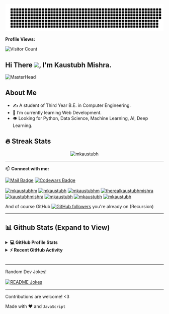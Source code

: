 ![ds](gitartwork.svg)

**Profile Views:**

![Visitor Count](https://profile-counter.glitch.me/{mkaustubh}/count.svg)
<!-- ![](https://komarev.com/ghpvc/?username=mkaustubh&color=blueviolet) -->

## Hi There <img src="https://user-images.githubusercontent.com/69445549/117252456-9c2b2280-ae63-11eb-8c0a-99fe28ac33a8.gif" width="30px">, I'm Kaustubh Mishra.

<!-- <p align="center">
 <a href="https://github.com/DenverCoder1/readme-typing-svg"><img src="https://readme-typing-svg.herokuapp.com?lines=Computer+Science+Student;Web+Developer;DS%20|%20AI%20|%20ML%20Enthusiast;Graphic%20Designer;Always%20learning%20new%20things&center=true&width=500&height=50&font=georgia"></a>
</p> -->

![MasterHead](https://www.security.ky/wp-content/uploads/2016/05/Business-Gif.gif)



## **About Me**
- ✍️ A student of Third Year B.E. in Computer Engineering.
- 🌱 I’m currently learning Web Development.
- :eye: Looking for Python, Data Science, Machine Learning, AI, Deep Learning.



## 🔥 Streak Stats

<p align="center"><img align="center" src="https://github-readme-streak-stats.herokuapp.com/?user=mkaustubh&theme=tokyonight" alt="mkaustubh" /></p>




<!-- ## :sparkling_heart: Support my projects

If you are using this project and are happy with it or just want to encourage me to continue creating stuff, there are few ways you can do it :-

- Giving proper credit :D
- Starring and sharing the project :rocket:
- [![paypal.me/mkaustubhm](https://ionicabizau.github.io/badges/paypal.svg)](https://www.paypal.me/mkaustubhm) - You can make one-time donations. I'll probably buy a ~~coffee~~ tea. :tea:

Thanks! :heart: -->

---

📫 **Connect with me:**

[![Mail Badge](https://img.shields.io/badge/-Kaustubh%20Mishra-c0392b?style=flat&labelColor=c0392b&logo=gmail&logoColor=white)](mailto:kaustubhmishra2001@gmail.com) [![Codewars Badge](https://www.codewars.com/users/mkaustubh/badges/micro)](https://www.codewars.com/users/mkaustubh)

<p align="left">
<a href="https://linkedin.com/in/mkaustubhm" target="blank"><img align="center" src="https://raw.githubusercontent.com/rahuldkjain/github-profile-readme-generator/master/src/images/icons/Social/linked-in-alt.svg" alt="mkaustubhm" height="30" width="40" /></a>
<a href="https://kaggle.com/mkaustubh" target="blank"><img align="center" src="https://raw.githubusercontent.com/rahuldkjain/github-profile-readme-generator/master/src/images/icons/Social/kaggle.svg" alt="mkaustubh" height="30" width="40" /></a>
<a href="https://fb.com/mkaustubhm" target="blank"><img align="center" src="https://raw.githubusercontent.com/rahuldkjain/github-profile-readme-generator/master/src/images/icons/Social/facebook.svg" alt="mkaustubhm" height="30" width="40" /></a>
<a href="https://instagram.com/therealkaustubhmishra" target="blank"><img align="center" src="https://raw.githubusercontent.com/rahuldkjain/github-profile-readme-generator/master/src/images/icons/Social/instagram.svg" alt="therealkaustubhmishra" height="30" width="40" /></a>
<a href="https://www.codechef.com/users/kaustubhmishra" target="blank"><img align="center" src="https://cdn.jsdelivr.net/npm/simple-icons@3.1.0/icons/codechef.svg" alt="kaustubhmishra" height="30" width="40" /></a>
<a href="https://www.hackerrank.com/mkaustubh" target="blank"><img align="center" src="https://raw.githubusercontent.com/rahuldkjain/github-profile-readme-generator/master/src/images/icons/Social/hackerrank.svg" alt="mkaustubh" height="30" width="40" /></a>
<a href="https://www.leetcode.com/mkaustubh" target="blank"><img align="center" src="https://raw.githubusercontent.com/rahuldkjain/github-profile-readme-generator/master/src/images/icons/Social/leet-code.svg" alt="mkaustubh" height="30" width="40" /></a>
<a href="https://www.hackerearth.com/mkaustubh" target="blank"><img align="center" src="https://raw.githubusercontent.com/rahuldkjain/github-profile-readme-generator/master/src/images/icons/Social/hackerearth.svg" alt="mkaustubh" height="30" width="40" /></a>
</p>

And of course GitHub [![GitHub followers](https://img.shields.io/github/followers/mkaustubh.svg?style=social)](https://github.com/mkaustubh) you're already on (Recursion) 

---

## 📊 Github Stats (Expand to View)

<details> 
  <summary><b>💻 GitHub Profile Stats</b></summary>
  <br/>
  <p align="center">
    <a href="https://github.com/mkaustubh"><img align="center" src="https://github-readme-stats.vercel.app/api?username=mkaustubh&show_icons=true&locale=en&theme=tokyonight" alt="mkaustubh" height="192px"/></a>
	</p>
	<p  align="center">
	  <img src="https://github-readme-stats.vercel.app/api/top-langs?username=mkaustubh&show_icons=true&locale=en&layout=compact&theme=tokyonight" alt="mkaustubh" height="192px"/>
	</p>
  <br/>
  <b>Note:</b> Top languages is only a metric of the languages my public code consists of and doesn't reflect experience or skill level.
  </p>
</details>

<details>
  <summary><b>⚡ Recent GitHub Activity</b></summary>
  <br/>
   <a href="https://github.com/mkaustubh"><img alt="Kaustubh's Activity Graph" src="https://activity-graph.herokuapp.com/graph?username=mkaustubh&custom_title=Kaustubh%20Mishra's%20Contribution%20Graph&theme=react-dark" /></a>
  <br/>

</details>

<br/>

---

Random Dev Jokes!<br>

<a href="https://readme-jokes.vercel.app"><img align="center" src="https://readme-jokes.vercel.app/api?bgColor=%23073b4c&textColor=%2306d6a0&aColor=%2306d6a0&borderColor=%2306d6a0" alt="README Jokes"></a>

---
Contributions are welcome! <3

Made with :heart: and `JavaScript`
